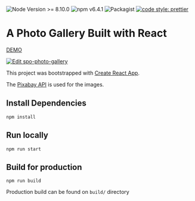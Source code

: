 ![Node Version >= 8.10.0](https://img.shields.io/badge/node-%3E%3D%208.12.0-brightgreen.svg)
![npm v6.4.1](https://img.shields.io/badge/npm%20-v6.4.1-blue.svg)
![Packagist](https://img.shields.io/packagist/l/doctrine/orm.svg)
[![code style: prettier](https://img.shields.io/badge/code_style-prettier-ff69b4.svg?style=flat-square)](https://github.com/prettier/prettier)

# A Photo Gallery Built with React

[DEMO](https://gallant-bassi-19861d.netlify.com/)

[![Edit spo-photo-gallery](https://codesandbox.io/static/img/play-codesandbox.svg)](https://codesandbox.io/s/github/leonorpan/spo-photo-gallery/tree/master/)

This project was bootstrapped with [Create React App](https://github.com/facebook/create-react-app).

The [Pixabay API](https://pixabay.com/api) is used for the images.

## Install Dependencies

`npm install`

## Run locally

`npm run start`

## Build for production

`npm run build`

Production build can be found on `build/` directory
